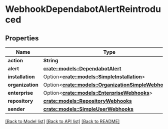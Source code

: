# WebhookDependabotAlertReintroduced

## Properties

Name | Type | Description | Notes
------------ | ------------- | ------------- | -------------
**action** | **String** |  | 
**alert** | [**crate::models::DependabotAlert**](dependabot-alert.md) |  | 
**installation** | Option<[**crate::models::SimpleInstallation**](simple-installation.md)> |  | [optional]
**organization** | Option<[**crate::models::OrganizationSimpleWebhooks**](organization-simple-webhooks.md)> |  | [optional]
**enterprise** | Option<[**crate::models::EnterpriseWebhooks**](enterprise-webhooks.md)> |  | [optional]
**repository** | [**crate::models::RepositoryWebhooks**](repository-webhooks.md) |  | 
**sender** | [**crate::models::SimpleUserWebhooks**](simple-user-webhooks.md) |  | 

[[Back to Model list]](../README.md#documentation-for-models) [[Back to API list]](../README.md#documentation-for-api-endpoints) [[Back to README]](../README.md)


